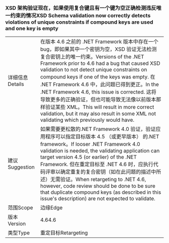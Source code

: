 ### <a name="xsd-schema-validation-now-correctly-detects-violations-of-unique-constraints-if-compound-keys-are-used-and-one-key-is-empty"></a><span data-ttu-id="b91b8-101">XSD 架构验证现在，如果使用复合键且有一个键为空正确检测违反唯一约束的情况</span><span class="sxs-lookup"><span data-stu-id="b91b8-101">XSD Schema validation now correctly detects violations of unique constraints if compound keys are used and one key is empty</span></span>

|   |   |
|---|---|
|<span data-ttu-id="b91b8-102">详细信息</span><span class="sxs-lookup"><span data-stu-id="b91b8-102">Details</span></span>|<span data-ttu-id="b91b8-103">在版本 4.6 之前的 .NET Framework 版本中存在一个 bug，即如果其中一个密钥为空，XSD 验证无法检测复合密钥上的唯一约束。</span><span class="sxs-lookup"><span data-stu-id="b91b8-103">Versions of the .NET Framework prior to 4.6 had a bug that caused XSD validation to not detect unique constraints on compound keys if one of the keys was empty.</span></span> <span data-ttu-id="b91b8-104">在 .NET Framework 4.6 中，此问题已得到更正。</span><span class="sxs-lookup"><span data-stu-id="b91b8-104">In the .NET Framework 4.6, this issue is corrected.</span></span> <span data-ttu-id="b91b8-105">这将导致更多的正确验证，但也可能导致无法像以前版本那样验证某些 XML。</span><span class="sxs-lookup"><span data-stu-id="b91b8-105">This will result in more correct validation, but it may also result in some XML not validating which previously would have.</span></span>|
|<span data-ttu-id="b91b8-106">建议</span><span class="sxs-lookup"><span data-stu-id="b91b8-106">Suggestion</span></span>|<span data-ttu-id="b91b8-107">如果需要更松散的.NET Framework 4.0 验证，验证应用程序可以指定目标版本 4.5 （或更早版本） 的.NET framework。</span><span class="sxs-lookup"><span data-stu-id="b91b8-107">If looser .NET Framework 4.0 validation is needed, the validating application can target version 4.5 (or earlier) of the .NET Framework.</span></span> <span data-ttu-id="b91b8-108">但在重定目标至 .NET 4.6 时，应执行代码评审以确定重复的复合密钥（如在此问题的描述中所述）无需验证。</span><span class="sxs-lookup"><span data-stu-id="b91b8-108">When retargeting to .NET 4.6, however, code review should be done to be sure that duplicate compound keys (as described in this issue's description) are not expected to validate.</span></span>|
|<span data-ttu-id="b91b8-109">范围</span><span class="sxs-lookup"><span data-stu-id="b91b8-109">Scope</span></span>|<span data-ttu-id="b91b8-110">边缘</span><span class="sxs-lookup"><span data-stu-id="b91b8-110">Edge</span></span>|
|<span data-ttu-id="b91b8-111">版本</span><span class="sxs-lookup"><span data-stu-id="b91b8-111">Version</span></span>|<span data-ttu-id="b91b8-112">4.6</span><span class="sxs-lookup"><span data-stu-id="b91b8-112">4.6</span></span>|
|<span data-ttu-id="b91b8-113">类型</span><span class="sxs-lookup"><span data-stu-id="b91b8-113">Type</span></span>|<span data-ttu-id="b91b8-114">重定目标</span><span class="sxs-lookup"><span data-stu-id="b91b8-114">Retargeting</span></span>|


